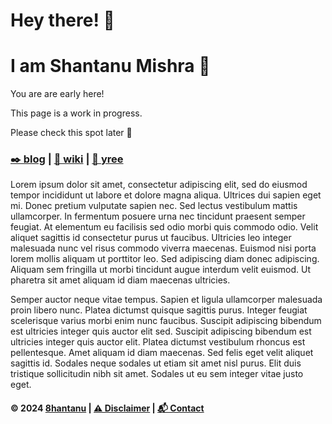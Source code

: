 # Hey there! 👋
# I am Shantanu Mishra 🌻

You are are early here!

This page is a work in progress.

Please check this spot later 🤗

### **[✒️ blog](https://blog.8hantanu.net) | [📖 wiki](https://wiki.8hantanu.net) | [🌱 yree](https://yree.io)**

Lorem ipsum dolor sit amet, consectetur adipiscing elit, sed do eiusmod tempor incididunt ut labore et dolore magna aliqua. Ultrices dui sapien eget mi. Donec pretium vulputate sapien nec. Sed lectus vestibulum mattis ullamcorper. In fermentum posuere urna nec tincidunt praesent semper feugiat. At elementum eu facilisis sed odio morbi quis commodo odio. Velit aliquet sagittis id consectetur purus ut faucibus. Ultricies leo integer malesuada nunc vel risus commodo viverra maecenas. Euismod nisi porta lorem mollis aliquam ut porttitor leo. Sed adipiscing diam donec adipiscing. Aliquam sem fringilla ut morbi tincidunt augue interdum velit euismod. Ut pharetra sit amet aliquam id diam maecenas ultricies.

Semper auctor neque vitae tempus. Sapien et ligula ullamcorper malesuada proin libero nunc. Platea dictumst quisque sagittis purus. Integer feugiat scelerisque varius morbi enim nunc faucibus. Suscipit adipiscing bibendum est ultricies integer quis auctor elit sed. Suscipit adipiscing bibendum est ultricies integer quis auctor elit. Platea dictumst vestibulum rhoncus est pellentesque. Amet aliquam id diam maecenas. Sed felis eget velit aliquet sagittis id. Sodales neque sodales ut etiam sit amet nisl purus. Elit duis tristique sollicitudin nibh sit amet. Sodales ut eu sem integer vitae justo eget.

#### **© 2024 [8hantanu](https://8hantanu.net) | [⚠️ Disclaimer](https://wiki.8hantanu.net/rest/disclaimer) | [📬 Contact](mailto:hey@8hantanu.net?subject=Hey%20there!%20👋)**
